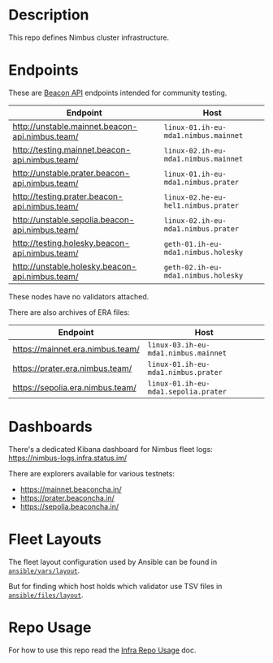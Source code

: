 # Description

This repo defines Nimbus cluster infrastructure.

# Endpoints

These are [Beacon API](https://ethereum.github.io/beacon-APIs/) endpoints intended for community testing.

| Endpoint                                        | Host                                 |
|-------------------------------------------------|--------------------------------------|
| http://unstable.mainnet.beacon-api.nimbus.team/ | `linux-01.ih-eu-mda1.nimbus.mainnet` |
| http://testing.mainnet.beacon-api.nimbus.team/  | `linux-02.ih-eu-mda1.nimbus.mainnet` |
| http://unstable.prater.beacon-api.nimbus.team/  | `linux-01.ih-eu-mda1.nimbus.prater`  |
| http://testing.prater.beacon-api.nimbus.team/   | `linux-02.he-eu-hel1.nimbus.prater`  |
| http://unstable.sepolia.beacon-api.nimbus.team/ | `linux-02.ih-eu-mda1.nimbus.prater`  |
| http://testing.holesky.beacon-api.nimbus.team/  | `geth-01.ih-eu-mda1.nimbus.holesky`  |
| http://unstable.holesky.beacon-api.nimbus.team/ | `geth-02.ih-eu-mda1.nimbus.holesky`  |

These nodes have no validators attached.

There are also archives of ERA files:

| Endpoint                         | Host                                 |
|----------------------------------|--------------------------------------|
| https://mainnet.era.nimbus.team/ | `linux-03.ih-eu-mda1.nimbus.mainnet` |
| https://prater.era.nimbus.team/  | `linux-01.ih-eu-mda1.nimbus.prater`  |
| https://sepolia.era.nimbus.team/ | `linux-01.ih-eu-mda1.sepolia.prater` |

# Dashboards

There's a dedicated Kibana dashboard for Nimbus fleet logs: https://nimbus-logs.infra.status.im/

There are explorers available for various testnets:

* https://mainnet.beaconcha.in/
* https://prater.beaconcha.in/
* https://sepolia.beaconcha.in/

# Fleet Layouts

The fleet layout configuration used by Ansible can be found in [`ansible/vars/layout`](ansible/vars/layout).

But for finding which host holds which validator use TSV files in [`ansible/files/layout`](ansible/files/layout).

# Repo Usage

For how to use this repo read the [Infra Repo Usage](https://github.com/status-im/infra-docs/blob/master/docs/general/infra_repo_usage.md) doc.
